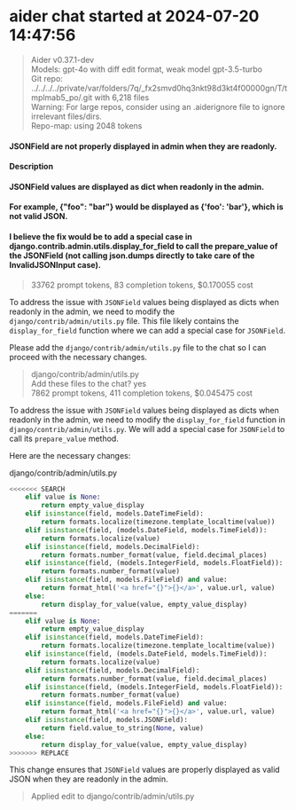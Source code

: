 
# aider chat started at 2024-07-20 14:47:56

> Aider v0.37.1-dev  
> Models: gpt-4o with diff edit format, weak model gpt-3.5-turbo  
> Git repo: ../../../../private/var/folders/7q/_fx2smvd0hq3nkt98d3kt4f00000gn/T/tmplmab5_po/.git with 6,218 files  
> Warning: For large repos, consider using an .aiderignore file to ignore irrelevant files/dirs.  
> Repo-map: using 2048 tokens  

#### JSONField are not properly displayed in admin when they are readonly.  
#### Description  
#### 	  
#### JSONField values are displayed as dict when readonly in the admin.  
#### For example, {"foo": "bar"} would be displayed as {'foo': 'bar'}, which is not valid JSON.  
#### I believe the fix would be to add a special case in django.contrib.admin.utils.display_for_field to call the prepare_value of the JSONField (not calling json.dumps directly to take care of the InvalidJSONInput case).  
> 33762 prompt tokens, 83 completion tokens, $0.170055 cost  

To address the issue with `JSONField` values being displayed as dicts when readonly in the admin, we need to modify the `django/contrib/admin/utils.py` file. This file likely contains the `display_for_field` function where we can add a special case for `JSONField`.

Please add the `django/contrib/admin/utils.py` file to the chat so I can proceed with the necessary changes.

> django/contrib/admin/utils.py  
> Add these files to the chat? yes  
> 7862 prompt tokens, 411 completion tokens, $0.045475 cost  

To address the issue with `JSONField` values being displayed as dicts when readonly in the admin, we need to modify the `display_for_field` function in `django/contrib/admin/utils.py`. We will add a special case for `JSONField` to call its `prepare_value` method.

Here are the necessary changes:

django/contrib/admin/utils.py
```python
<<<<<<< SEARCH
    elif value is None:
        return empty_value_display
    elif isinstance(field, models.DateTimeField):
        return formats.localize(timezone.template_localtime(value))
    elif isinstance(field, (models.DateField, models.TimeField)):
        return formats.localize(value)
    elif isinstance(field, models.DecimalField):
        return formats.number_format(value, field.decimal_places)
    elif isinstance(field, (models.IntegerField, models.FloatField)):
        return formats.number_format(value)
    elif isinstance(field, models.FileField) and value:
        return format_html('<a href="{}">{}</a>', value.url, value)
    else:
        return display_for_value(value, empty_value_display)
=======
    elif value is None:
        return empty_value_display
    elif isinstance(field, models.DateTimeField):
        return formats.localize(timezone.template_localtime(value))
    elif isinstance(field, (models.DateField, models.TimeField)):
        return formats.localize(value)
    elif isinstance(field, models.DecimalField):
        return formats.number_format(value, field.decimal_places)
    elif isinstance(field, (models.IntegerField, models.FloatField)):
        return formats.number_format(value)
    elif isinstance(field, models.FileField) and value:
        return format_html('<a href="{}">{}</a>', value.url, value)
    elif isinstance(field, models.JSONField):
        return field.value_to_string(None, value)
    else:
        return display_for_value(value, empty_value_display)
>>>>>>> REPLACE
```

This change ensures that `JSONField` values are properly displayed as valid JSON when they are readonly in the admin.

> Applied edit to django/contrib/admin/utils.py  
